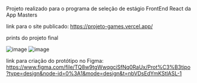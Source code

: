 Projeto realizado para o programa de seleção de estágio FrontEnd React da App Masters

link para o site publicado: https://projeto-games.vercel.app/

prints do projeto final

![image](https://github.com/LauraLunaS/projeto-games-appmasters/assets/100363307/1902098c-f9ec-4766-8e39-833fa35b98f8)
![image](https://github.com/LauraLunaS/projeto-games-appmasters/assets/100363307/c188cde6-63cf-4487-8cd1-e6d393827fc8)


link para criação do protótipo no Figma: https://www.figma.com/file/TQ8w9tgWwqgciSfNq0RaUx/Prot%C3%B3tipo?type=design&node-id=0%3A1&mode=design&t=nbVDsEdYmKStlASL-1
